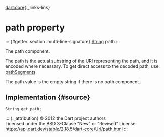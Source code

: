 [dart:core](../../dart-core/dart-core-library){._links-link}

path property
=============

::: {#getter .section .multi-line-signature}
[String](../string-class) path
:::

The path component.

The path is the actual substring of the URI representing the path, and
it is encoded where necessary. To get direct access to the decoded path,
use [pathSegments](pathsegments).

The path value is the empty string if there is no path component.

Implementation {#source}
--------------

``` {.language-dart data-language="dart"}
String get path;
```

::: {._attribution}
© 2012 the Dart project authors\
Licensed under the BSD 3-Clause \"New\" or \"Revised\" License.\
<https://api.dart.dev/stable/2.18.5/dart-core/Uri/path.html>
:::
